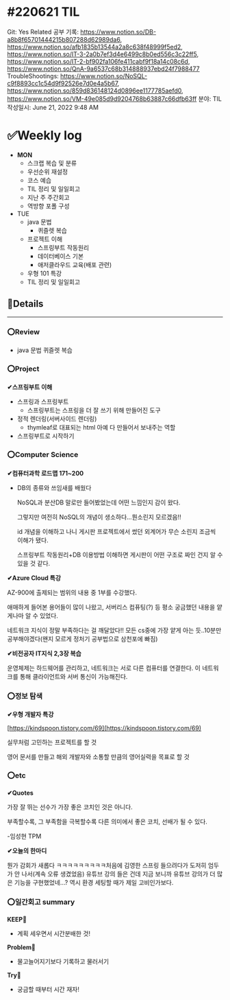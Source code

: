 # #220621 TIL

Git: Yes
Related 공부 기록: https://www.notion.so/DB-a8b8f65701444215b807288d62989da6, https://www.notion.so/afb1835b13544a2a8c638f48999f5ed2, https://www.notion.so/IT-3-2a0b7ef3d4e6499c8b0ed556c3c22ff5, https://www.notion.so/IT-2-bf902fa106fe411cabf9f18a14c08c6d, https://www.notion.so/QnA-9a6537c68b314888937ebd24f7988477
TroubleShootings: https://www.notion.so/NoSQL-c9f8893cc1c54d9f92526e7d0e4a5b67, https://www.notion.so/859d836148124d0896ee1177785aefd0, https://www.notion.so/VM-49e085d9d9204768b63887c66dfb63ff
분야: TIL
작성일시: June 21, 2022 9:48 AM

# ****✅Weekly log****

- **MON**
    - 스크랩 복습 및 분류
    - 우선순위 재설정
    - 코스 예습
    - TIL 정리 및 일일회고
    - 지난 주 주간회고
    - 역방향 포폴 구성
- TUE
    - java 문법
        - 퀴즐렛 복습
    - 프로젝트 이해
        - 스프링부트 작동원리
        - 데이터베이스 기본
        - 애저클라우드 교육(배포 관련)
    - 우형 101 특강
    - TIL 정리 및 일일회고

## 💌Details

---

### ⭕Review

- java 문법 퀴즐렛 복습

### ⭕Project

**✔스프링부트 이해**

- 스프링과 스프링부트
    - 스프링부트는 스프링을 더 잘 쓰기 위해 만들어진 도구
- 정적 렌더링(서버사이드 렌더링)
    - thymleaf로 대표되는 html 아예 다 만들어서 보내주는 역할
- 스프링부트로 시작하기

### ⭕Computer Science

**✔컴퓨터과학 로드맵 171~200**

- DB의 종류와 쓰임새를 배웠다
    
    NoSQL과 분산DB 말로만 들어봤었는데 어떤 느낌인지 감이 왔다.
    
    그렇지만 여전히 NoSQL의 개념이 생소하다…뭔소린지 모르겠음!!
    
    id 개념을 이해하고 나니 게시판 프로젝트에서 썼던 외계어가 무슨 소린지 조금씩 이해가 됐다. 
    
    스프링부트 작동원리+DB 이용방법 이해하면 게시판이 어떤 구조로 짜인 건지 알 수 있을 것 같다. 
    

**✔Azure Cloud 특강**

AZ-900에 출제되는 범위의 내용 중 1부를 수강했다.

애매하게 들어본 용어들이 많이 나왔고, 서버리스 컴퓨팅(?) 등 평소 궁금했던 내용을 얕게나마 알 수 있었다. 

네트워크 지식이 정말 부족하다는 걸 깨달았다!! 모든 cs중에 가장 얕게 아는 듯..10분만 공부해야겠다(왠지 모르게 정처기 공부법으로 삼천포에 빠짐)

**✔비전공자 IT지식 2,3장 복습**

운영체제는 하드웨어를 관리하고, 네트워크는 서로 다른 컴퓨터를 연결한다. 이 네트워크를 통해 클라이언트와 서버 통신이 가능해진다. 

### ⭕정보 탐색

**✔우형 개발자 특강**

[https://kindspoon.tistory.com/69](https://kindspoon.tistory.com/69)

실무처럼 고민하는 프로젝트를 할 것

영어 문서를 만들고 해외 개발자와 소통할 만큼의 영어실력을 목표로 할 것

### ⭕etc

**✔Quotes**

가장 잘 뛰는 선수가 가장 좋은 코치인 것은 아니다.

부족할수록, 그 부족함을 극복할수록 다른 의미에서 좋은 코치, 선배가 될 수 있다.

-임성현 TPM

**✔오늘의 한마디**

뭔가 감회가 새롭다 ㅋㅋㅋㅋㅋㅋㅋㅋㅋ처음에 김영한 스프링 들으려다가 도저히 엄두가 안 나서(계속 오류 생겼었음) 유튜브 강의 들은 건데 지금 보니까 유튜브 강의가 더 많은 기능을 구현했었네…? 역시 환경 세팅할 때가 제일 고비인가보다.

### ⭕일간회고 summary

**KEEP🚩**

- 계획 세우면서 시간분배한 것!

**Problem🚨**

- 물고늘어지기보다 기록하고 물러서기

**Try🌱**

- 궁금할 때부터 시간 재자!